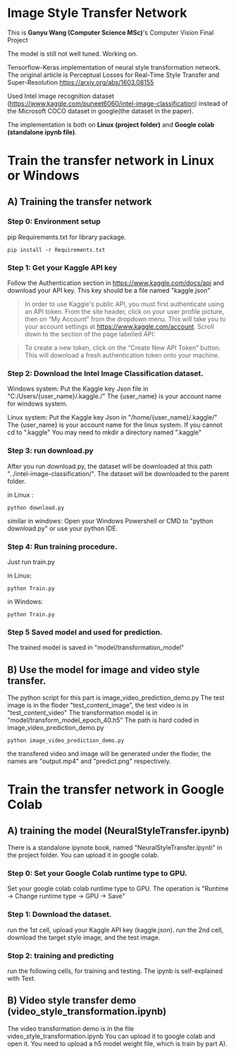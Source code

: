 # Image Style Transfer Network

This is **Ganyu Wang (Computer Science MSc)**'s Computer Vision Final Project

The model is still not well tuned. Working on. 

Tensorflow-Keras implementation of neural style transformation network.
The original article is Perceptual Losses for Real-Time Style Transfer and Super-Resolution https://arxiv.org/abs/1603.08155

Used Intel image recognition dataset (https://www.kaggle.com/puneet6060/intel-image-classification)
instead of the Microsoft COCO dataset in google(the dataset in the paper).

The implementation is both on **Linux (project folder)** and **Google colab (standalone ipynb file)**.

# Train the transfer network in Linux or Windows
## A) Training the transfer network
### Step 0: Environment setup

pip Requirements.txt for library package.
```
pip install -r Requirements.txt
```

### Step 1: Get your Kaggle API key
Follow the Authentication section in https://www.kaggle.com/docs/api and download your API key. This key should be a file named "kaggle.json"
 

> In order to use Kaggle's public API, you must first authenticate using an API token. From the site header, click on your user profile picture, then on “My Account” from the dropdown menu. This will take you to your account settings at https://www.kaggle.com/account. Scroll down to the section of the page labelled API:

> To create a new token, click on the “Create New API Token” button. This will download a fresh authentication token onto your machine.


### Step 2: Download the Intel Image Classification dataset. 


Windows system:
Put the Kaggle key Json file in "C:/Users/{user_name}/.kaggle./"
The {user_name} is your account name for windows system.

Linux system:
Put the Kaggle key Json in "/home/{user_name}/.kaggle/"
The {user_name} is your account name for the linux system.
If you cannot cd to ".kaggle"
You may need to mkdir a directory named ".kaggle"


### Step 3: run download.py
After you run download.py, the dataset will be downloaded at this path "../intel-image-classification/". The dataset will be downloaded to the parent folder.

in Linux :
```
python download.py
```

similar in windows:
Open your Windows Powershell or CMD to "python download.py" or use your python IDE.

### Step 4: Run training procedure.
Just run train.py

in Linux:
```
python Train.py
```
in Windows:
```
python Train.py
```
### Step 5 Saved model and used for prediction. 
The trained model is saved in "model/transformation_model"

## B) Use the model for image and video style transfer. 
The python script for this part is image_video_prediction_demo.py
The test image is in the floder "test_content_image", the test video is in "test_content_video"
The transformation model is in "model/transform_model_epoch_40.h5"
The path is hard coded in image_video_prediction_demo.py
```
python image_video_prediction_demo.py
```
the transfered video and image will be generated under the floder, the names are "output.mp4" and "predict.png" respectively. 

# Train the transfer network in Google Colab

## A) training the model (NeuralStyleTransfer.ipynb)
There is a standalone ipynote book, named "NeuralStyleTransfer.ipynb" in the project folder. 
You can upload it in google colab.

### Step 0: Set your Google Colab runtime type to GPU.
Set your google colab colab runtime type to GPU. The operation is "Runtime -> Change runtime type -> GPU -> Save"

### Step 1: Download the dataset.
run the 1st cell, upload your Kaggle API key (kaggle.json).
run the 2nd cell, download the target style image, and the test image. 

### Stop 2: training and predicting
run the following cells, for training and testing.
The ipynb is self-explained with Text.

## B) Video style transfer demo (video_style_transformation.ipynb)
The video transformation demo is in the file video_style_transformation.ipynb
You can upload it to google colab and open it.
You need to upload a h5 model weight file, which is train by part A).


